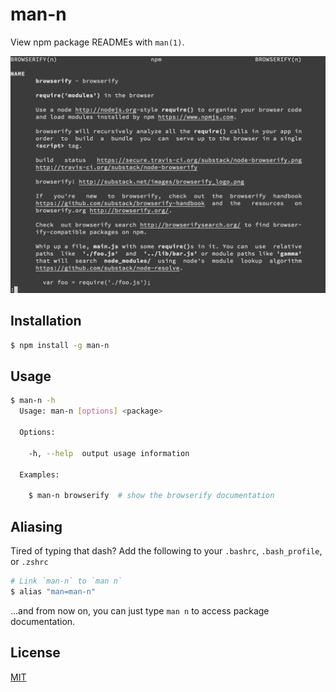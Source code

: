 # man-n
View npm package READMEs with `man(1)`.

![screenshot of man-n showing the browserify docs](screenshot.png)

## Installation
```sh
$ npm install -g man-n
```

## Usage
```sh
$ man-n -h
  Usage: man-n [options] <package>

  Options:

    -h, --help  output usage information

  Examples:

    $ man-n browserify  # show the browserify documentation
```

## Aliasing

Tired of typing that dash? Add the following to your `.bashrc`,
`.bash_profile`, or `.zshrc`

```sh
# Link `man-n` to `man n`
$ alias "man=man-n"
```

...and from now on, you can just type `man n` to access package
documentation.

## License
[MIT](https://tldrlegal.com/license/mit-license)
